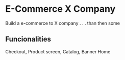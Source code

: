 # E-Commerce X Company

Build a e-commerce to X company . . . than then some

## Funcionalities

Checkout, Product screen, Catalog, Banner Home